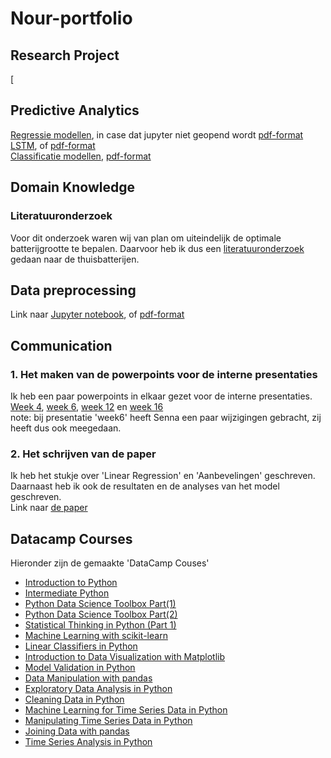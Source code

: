 # Nour-portfolio
## Research Project
[
## Predictive Analytics
[Regressie modellen](https://github.com/NourGithub967/Nour-portfolio/blob/main/Nour2%20(2).ipynb), in case dat jupyter niet geopend wordt [pdf-format](https://github.com/NourGithub967/Nour-portfolio/blob/main/Nour2%20(1).pdf) <br />
[LSTM](https://github.com/NourGithub967/Nour-portfolio/blob/main/Nour%20LSTM%20PyTorch.ipynb), of [pdf-format](https://github.com/NourGithub967/Nour-portfolio/blob/main/Nour%20LSTM%20PyTorch%20(1).pdf) <br />
[Classificatie modellen](https://github.com/NourGithub967/Nour-portfolio/blob/main/Nour2.foodboost.ipynb), [pdf-format](https://github.com/NourGithub967/Nour-portfolio/blob/main/Nour2.foodboost.pdf)

## Domain Knowledge
### Literatuuronderzoek
Voor dit onderzoek waren wij van plan om uiteindelijk de optimale batterijgrootte te bepalen. Daarvoor heb ik dus een [literatuuronderzoek](https://github.com/NourGithub967/Nour-portfolio/blob/main/Lito%20thuisbatterijen.pdf) gedaan naar de thuisbatterijen.

## Data preprocessing
Link naar [Jupyter notebook](https://github.com/NourGithub967/Nour-portfolio/blob/main/preprocessing.ipynb), of [pdf-format](https://github.com/NourGithub967/Nour-portfolio/blob/main/preprocessing.pdf)
## Communication
### 1. Het maken van de powerpoints voor de interne presentaties
Ik heb een paar powerpoints in elkaar gezet voor de interne presentaties. [Week 4](https://github.com/NourGithub967/Nour-portfolio/blob/main/Week%204%20(19-9).pdf), [week 6](https://github.com/NourGithub967/Nour-portfolio/blob/main/Week6.pdf), [week 12](https://github.com/NourGithub967/Nour-portfolio/blob/main/Week%2012%20Energy%20project%20(1).pdf) en [week 16](https://github.com/NourGithub967/Nour-portfolio/blob/main/Week%2016.pdf) <br />
note: bij presentatie 'week6' heeft Senna een paar wijzigingen gebracht, zij heeft dus ook meegedaan.

### 2. Het schrijven van de paper
Ik heb het stukje over 'Linear Regression' en 'Aanbevelingen' geschreven. Daarnaast heb ik ook de resultaten en de analyses van het model geschreven. <br />
Link naar [de paper](https://github.com/NourGithub967/Nour-portfolio/blob/main/Minor%20ADS%20Energy%20in%20transition%20Groep%203.pdf)

## Datacamp Courses
Hieronder zijn de gemaakte 'DataCamp Couses' <br />
- [Introduction to Python](https://github.com/NourGithub967/Nour-portfolio/blob/main/datacamp%20introduction%20to%20python.pdf) <br />
- [Intermediate Python](https://github.com/NourGithub967/Nour-portfolio/blob/main/datacamp%20Intermediate%20Python.pdf) <br />
- [Python Data Science Toolbox Part(1)](https://github.com/NourGithub967/Nour-portfolio/blob/main/Python%20Data%20Science%20Toolbox%20(Part%201).pdf) <br />
- [Python Data Science Toolbox Part(2)](https://github.com/NourGithub967/Nour-portfolio/blob/main/Python%20Data%20Science%20Toolbox%20(Part%202).pdf) <br />
- [Statistical Thinking in Python (Part 1)](https://github.com/NourGithub967/Nour-portfolio/blob/main/Statistical%20Thinking%20in%20Python%20(Part%201).pdf) <br />
- [Machine Learning with scikit-learn](https://github.com/NourGithub967/Nour-portfolio/blob/main/Machine%20Learning%20with%20scikit-learn.pdf) <br />
- [Linear Classifiers in Python](https://github.com/NourGithub967/Nour-portfolio/blob/main/Linear%20Classifiers%20in%20Python.pdf) <br />
- [Introduction to Data Visualization with Matplotlib](https://github.com/NourGithub967/Nour-portfolio/blob/main/Introduction%20to%20Data%20Visualization%20with%20Matplotlib.pdf) <br />
- [Model Validation in Python](https://github.com/NourGithub967/Nour-portfolio/blob/main/Model%20Validation%20in%20Python.pdf) <br />
- [Data Manipulation with pandas](https://github.com/NourGithub967/Nour-portfolio/blob/main/Data%20Manipulation%20with%20pandas.pdf) <br />
- [Exploratory Data Analysis in Python](https://github.com/NourGithub967/Nour-portfolio/blob/main/Exploratory%20Data%20Analysis%20in%20Python.pdf) <br />
- [Cleaning Data in Python](https://github.com/NourGithub967/Nour-portfolio/blob/main/Cleaning%20Data%20in%20Python.pdf) <br />
- [Machine Learning for Time Series Data in Python](https://github.com/NourGithub967/Nour-portfolio/blob/main/Machine%20Learning%20for%20Time%20Series%20Data%20in%20Python.pdf) <br />
- [Manipulating Time Series Data in Python](https://github.com/NourGithub967/Nour-portfolio/blob/main/Manipulating%20Time%20Series%20Data%20in%20Python.pdf) <br />
- [Joining Data with pandas](https://github.com/NourGithub967/Nour-portfolio/blob/main/Joining%20Data%20with%20pandas.pdf) <br />
- [Time Series Analysis in Python](https://github.com/NourGithub967/Nour-portfolio/blob/main/Time%20Series%20Analysis%20in%20Python.pdf)
